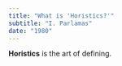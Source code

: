 ```yaml
---
title: "What is 'Horistics?'"
subtitle: "I. Parlamas"
date: "1980"
---
```


**Horistics** is the art of defining.